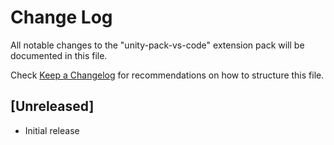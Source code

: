 # Change Log

All notable changes to the "unity-pack-vs-code" extension pack will be documented in this file.

Check [Keep a Changelog](http://keepachangelog.com/) for recommendations on how to structure this file.

## [Unreleased]

- Initial release
